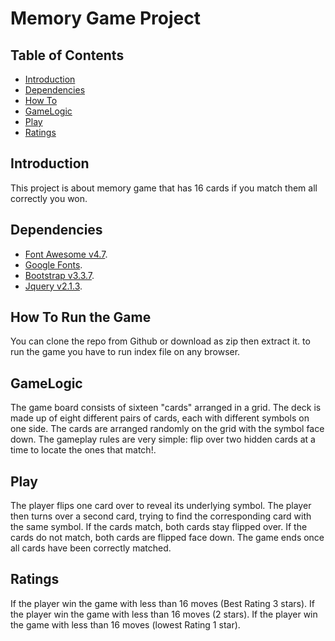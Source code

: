 # Memory Game Project

## Table of Contents

* [Introduction](#Introduction)
* [Dependencies](#Dependencies)
* [How To](#How)
* [GameLogic](#GameLogic)
* [Play](#Play)
* [Ratings](#Ratings)

## Introduction

This project is about memory game that has 16 cards if you match them all correctly you won.

## Dependencies

* [Font Awesome v4.7](https://fontawesome.com/v4.7.0/).
* [Google Fonts](https://fonts.googleapis.com/css?family=Lato).
* [Bootstrap v3.3.7](https://getbootstrap.com/docs/3.3/getting-started/).
* [Jquery v2.1.3](https://jquery.com/).

## How To Run the Game

You can clone the repo from Github or download as zip then extract it.
to run the game you have to run index file on any browser.

## GameLogic

The game board consists of sixteen "cards" arranged in a grid. The deck is made up of eight different pairs of cards, each with different symbols on one side. The cards are arranged randomly on the grid with the symbol face down. The gameplay rules are very simple: flip over two hidden cards at a time to locate the ones that match!.

## Play

The player flips one card over to reveal its underlying symbol.
The player then turns over a second card, trying to find the corresponding card with the same symbol.
If the cards match, both cards stay flipped over.
If the cards do not match, both cards are flipped face down.
The game ends once all cards have been correctly matched.

## Ratings

If the player win the game with less than 16 moves (Best Rating 3 stars).
If the player win the game with less than 16 moves (2 stars).
If the player win the game with less than 16 moves (lowest Rating 1 star).

